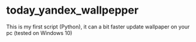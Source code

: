# today_yandex_wallpepper
This is my first script (Python),  it can a bit faster update wallpaper on your pc (tested on Windows 10)
